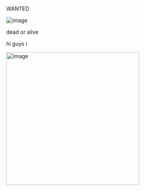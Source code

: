 

WANTED

![image](https://github.com/user-attachments/assets/6c06d19d-76e3-4e65-ba73-750a0a18d83c)

dead or alive

hi guys i

<img width="353" alt="image" src="https://github.com/user-attachments/assets/e792cefe-fe3c-41ce-80bd-23a9044c4c41" />

<!---
Chichiwenk/Chichiwenk is a ✨ special ✨ repository because its `README.md` (this file) appears on your GitHub profile.
You can click the Preview link to take a look at your changes.
--->
